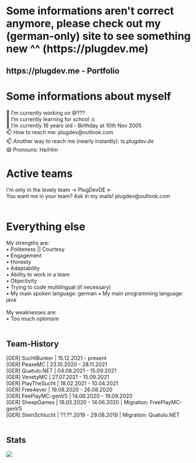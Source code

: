 <h1>Some informations aren't correct anymore, please check out my (german-only) site to see something new ^^ (https://plugdev.me)</h1>
<h2>https://plugdev.me - Portfolio <GERMAN ONLY></h2>



<h1>Some informations about myself</h1>
🔭 I’m currently working on @???<br>
🌱 I’m currently learning for school :c<br>
💬 I’m currently 16 years old - Birthday at 10th Nov 2005<br>
📫 How to reach me: plugdev@outlook.com<br>
📫 Another way to reach me (nearly instantly): ts.plugdev.de<br>
😄 Pronouns: He/Him<br>

<h1>Active teams</h1>
I'm only in the lovely team -> PlugDevDE <-<br>
You want me in your team? Ask in my mails! plugdev@outlook.com<br>
<br>
<h1>Everything else</h1>
My strengths are:<br>
• Politeness || Courtesy<br>
• Engagement<br>
• Honesty<br>
• Adaptability<br>
• Ability to work in a team<br>
• Objectivity<br>
• Trying to code multilingual (if necessary)<br>
• My main spoken language: german
• My main programming language: java<br>
<br>
My weaknesses are:<br>
• Too much optimism<br>
<br>
<h2>Team-History</h2>
[GER] SuchtBunker | 15.12.2021 - present<br>
[GER] PeaxeMC | 23.10.2020 - 28.11.2021<br>
[GER] Quatulo.NET | 04.08.2021 - 15.09.2021<br>
[GER] VenetyMC | 27.07.2021 - 15.09.2021<br>
[GER] PlayTheSucht | 18.02.2021 - 10.04.2021<br>
[GER] Free4ever | 19.08.2020 - 26.08.2020<br>
[GER] FeePlayMC-genV5 | 14.06.2020 - 19.09.2020<br>
[GER] SheepGames | 18.05.2020 - 14.06.2020 | Migration: FreePlayMC-genV5<br>
[GER] SteinSchlucht | ??.??.2019 - 29.08.2019 | Migration: Quatulo.NET<br>
<br>
<h2>Stats</h2>
<img src="https://github-readme-stats.vercel.app/api?username=plugdev-class&&show_icons=true&title_color=ffffff&icon_color=b22222&text_color=daf7dc&bg_color=151515"/>

